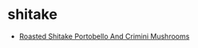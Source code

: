 # shitake

 * [Roasted Shitake Portobello And Crimini Mushrooms](../index/r/roasted-shitake-portobello-and-crimini-mushrooms-236263.json)
